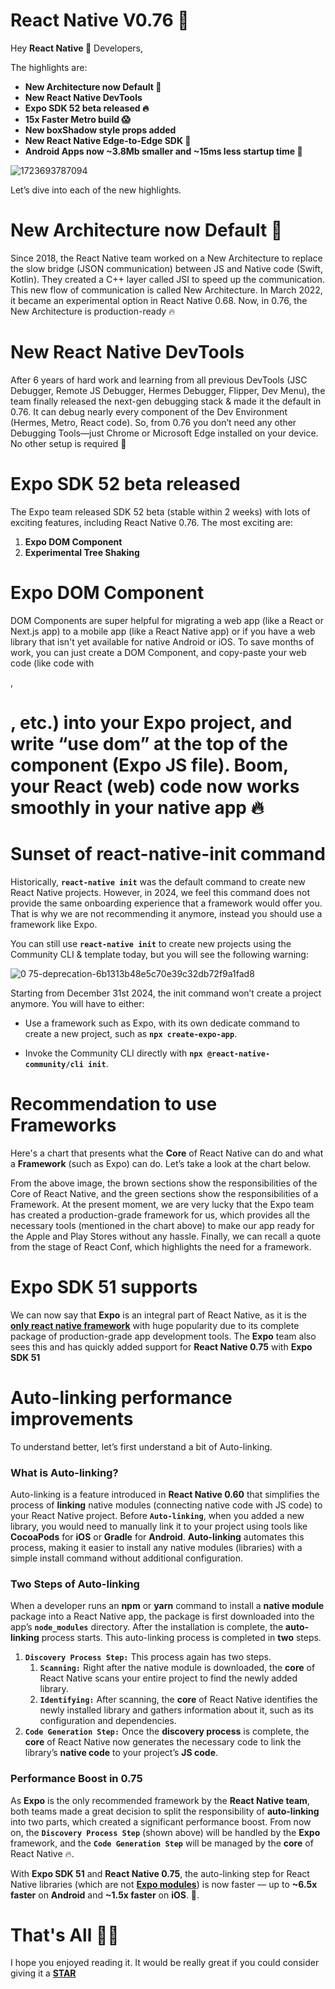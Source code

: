 # React Native V0.76 🚀

Hey **React Native 💙** Developers,

The highlights are:

- **New Architecture now Default 🚀**
- **New React Native DevTools**
- **Expo SDK 52 beta released 🔥**
- **15x Faster Metro build 😱**
- **New boxShadow style props added**
- **New React Native Edge-to-Edge SDK 💯**
- **Android Apps now ~3.8Mb smaller and ~15ms less startup time 💯**

![1723693787094](https://github.com/user-attachments/assets/da210206-3174-4ebb-9bdf-89c84ab3cf77)

Let’s dive into each of the new highlights.

# **New Architecture now Default 🚀**

​Since 2018, the React Native team worked on a New Architecture to replace the slow bridge (JSON communication) between JS and Native code (Swift, Kotlin). They created a C++ layer called JSI to speed up the communication. This new flow of communication is called New Architecture. In March 2022, it became an experimental option in React Native 0.68. Now, in 0.76, the New Architecture is production-ready 🔥

# **New React Native DevTools**

After 6 years of hard work and learning from all previous DevTools (JSC Debugger, Remote JS Debugger, Hermes Debugger, Flipper, Dev Menu), the team finally released the next-gen debugging stack & made it the default in 0.76. It can debug nearly every component of the Dev Environment (Hermes, Metro, React code). So, from 0.76 you don’t need any other Debugging Tools—just Chrome or Microsoft Edge installed on your device. No other setup is required 🤩

# **Expo SDK 52 beta released**

The Expo team released SDK 52 beta (stable within 2 weeks) with lots of exciting features, including React Native 0.76. The most exciting are:

1. **Expo DOM Component**
2. **Experimental Tree Shaking**

# **Expo DOM Component**

​DOM Components are super helpful for migrating a web app (like a React or Next.js app) to a mobile app (like a React Native app) or if you have a web library that isn't yet available for native Android or iOS. To save months of work, you can just create a DOM Component, and copy-paste your web code (like code with <div>, <h1>, etc.) into your Expo project, and write “use dom” at the top of the component (Expo JS file). Boom, your React (web) code now works smoothly in your native app 🔥

# **Sunset of react-native-init command**

Historically, **`react-native init`** was the default command to create new React Native projects. However, in 2024, we feel this command does not provide the same onboarding experience that a framework would offer you. That is why we are not recommending it anymore, instead you should use a framework like Expo.

You can still use **`react-native init`** to create new projects using the Community CLI & template today, but you will see the following warning:

![0 75-deprecation-6b1313b48e5c70e39c32db72f9a1fad8](https://github.com/user-attachments/assets/b0f2205f-0844-4a37-a479-6a28ec14c6cd)

Starting from December 31st 2024, the init command won’t create a project anymore. You will have to either:

- Use a framework such as Expo, with its own dedicate command to create a new project, such as
  **`npx create-expo-app`**.

- Invoke the Community CLI directly with **`npx @react-native-community/cli init`**.

# **Recommendation to use Frameworks**

Here's a chart that presents what the **Core** of React Native can do and what a **Framework** (such as Expo) can do. Let’s take a look at the chart below.

From the above image, the brown sections show the responsibilities of the Core of React Native, and the green sections show the responsibilities of a Framework. At the present moment, we are very lucky that the Expo team has created a production-grade framework for us, which provides all the necessary tools (mentioned in the chart above) to make our app ready for the Apple and Play Stores without any hassle. Finally, we can recall a quote from the stage of React Conf, which highlights the need for a framework.

# **Expo SDK 51 supports**

We can now say that **Expo** is an integral part of React Native, as it is the [**only react native framework**](https://reactnative.dev/blog/2024/06/25/use-a-framework-to-build-react-native-apps) with huge popularity due to its complete package of production-grade app development tools. The **Expo** team also sees this and has quickly added support for **React Native 0.75** with **Expo SDK 51**

# **Auto-linking performance improvements**

To understand better, let’s first understand a bit of Auto-linking.

### What is Auto-linking?

Auto-linking is a feature introduced in **React Native 0.60** that simplifies the process of **linking** native modules (connecting native code with JS code) to your React Native project. Before **`Auto-linking`**, when you added a new library, you would need to manually link it to your project using tools like **CocoaPods** for **iOS** or **Gradle** for **Android**. **Auto-linking** automates this process, making it easier to install any native modules (libraries) with a simple install command without additional configuration.

### Two Steps of Auto-linking

When a developer runs an **npm** or **yarn** command to install a **native module** package into a React Native app, the package is first downloaded into the app’s **`node_modules`** directory. After the installation is complete, the **auto-linking** process starts. This auto-linking process is completed in **two** steps.

1. **`Discovery Process Step:`** This process again has two steps.
   1. **`Scanning:`** Right after the native module is downloaded, the **core** of React Native scans your entire project to find the newly added library.
   2. **`Identifying:`** After scanning, the **core** of React Native identifies the newly installed library and gathers information about it, such as its configuration and dependencies.
2. **`Code Generation Step:`** Once the **discovery process** is complete, the **core** of React Native now generates the necessary code to link the library’s **native code** to your project’s **JS code**.

### Performance Boost in 0.75

As **Expo** is the only recommended framework by the **React Native team**, both teams made a great decision to split the responsibility of **auto-linking** into two parts, which created a significant performance boost. From now on, the **`Discovery Process Step`** (shown above) will be handled by the **Expo** framework, and the **`Code Generation Step`** will be managed by the **core** of React Native 🔥.

With **Expo SDK 51** and **React Native 0.75**, the auto-linking step for React Native libraries (which are not [**Expo modules**](https://docs.expo.dev/modules/overview/)) is now faster — up to **~6.5x faster** on **Android** and **~1.5x faster** on **iOS**. 🚀.

# That's All 🙋‍♂️

I hope you enjoyed reading it. It would be really great if you could consider giving it a [**STAR**](https://github.com/avisek123/react-native-releases/blob/maste)
